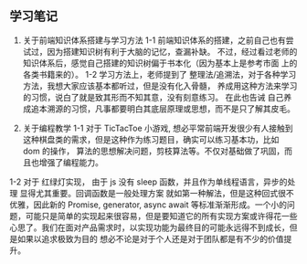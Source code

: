 ## 学习笔记

1. 关于前端知识体系搭建与学习方法 
  1-1 
  前端知识体系的搭建，之前自己也有尝试过，因为搭建知识树有利于大脑的记忆，查漏补缺。
  不过，经过看过老师的知识体系后，感觉自己搭建的知识树偏于书本化（因为基本上是参考市面
  上的各类书籍来的）。
  1-2
  学习方法上，老师提到了 整理法/追溯法，对于各种学习方法，我想大家应该基本都听过，但是没有化入骨髓，
  养成用这种方法来学习的习惯，说白了就是致其形而不知其意，没有刻意练习。
  在此也告诫 自己养成追本溯源的习惯，凡事都要明白其底层原理或思想，而不是只了解其皮毛。

2. 关于编程教学
  1-1
  对于 TicTacToe 小游戏, 想必平常前端开发很少有人接触到这种棋盘类的需求，但是这种作为练习题目，确实可以练习基本功，比如 dom 的操作，
  算法的思想解决问题，剪枝算法等。不仅对基础做了巩固，而且也增强了编程能力。

  1-2
  对于 红绿灯实现， 由于 js 没有 sleep 函数，并且作为单线程语言，异步的处理 显得尤其重要。回调函数是一般处理方案
  就如第一种解法，但是这种回式很不优雅，因此新的 Promise, generator, async await 等标准渐渐形成。一个小的问题，可能只是简单的实现起来很容易，但是要知道它的所有实现方案或许得花一些心思了。我们在面对产品需求时，以实现功能为最终目的可能永远得不到成长，但是如果以追求极致为目的 想必不论是对于个人还是对于团队都是有不少的价值提升。